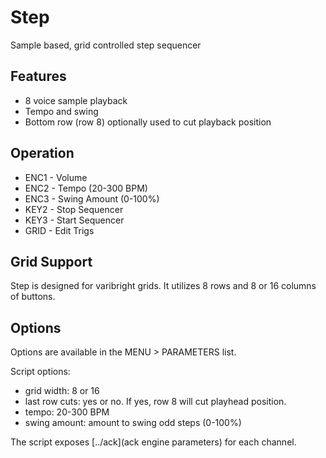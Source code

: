 ---
---

# Step

Sample based, grid controlled step sequencer

## Features

- 8 voice sample playback
- Tempo and swing
- Bottom row (row 8) optionally used to cut playback position

## Operation

- ENC1 - Volume
- ENC2 - Tempo (20-300 BPM)
- ENC3 - Swing Amount (0-100%)
- KEY2 - Stop Sequencer
- KEY3 - Start Sequencer
- GRID - Edit Trigs

## Grid Support

Step is designed for varibright grids. It utilizes 8 rows and 8 or 16 columns of buttons.

## Options

Options are available in the MENU > PARAMETERS list.

Script options:

- grid width: 8 or 16
- last row cuts: yes or no. If yes, row 8 will cut playhead position.
- tempo: 20-300 BPM
- swing amount: amount to swing odd steps (0-100%)

The script exposes [../ack](ack engine parameters) for each channel.

